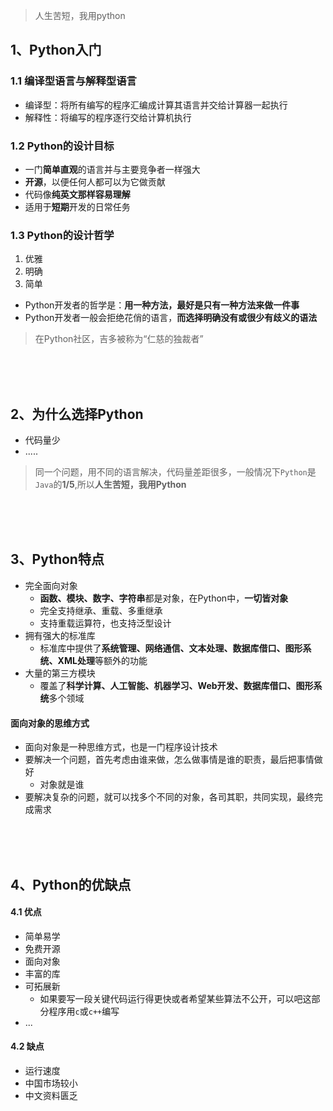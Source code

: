 > 人生苦短，我用python

## 1、Python入门

### 1.1 编译型语言与解释型语言
- 编译型：将所有编写的程序汇编成计算其语言并交给计算器一起执行
- 解释性：将编写的程序逐行交给计算机执行

### 1.2 Python的设计目标
- 一门**简单直观**的语言并与主要竞争者一样强大
- **开源**，以便任何人都可以为它做贡献
- 代码像**纯英文那样容易理解**
- 适用于**短期**开发的日常任务

### 1.3 Python的设计哲学
1. 优雅 
2. 明确 
3. 简单
- Python开发者的哲学是：**用一种方法，最好是只有一种方法来做一件事**
- Python开发者一般会拒绝花俏的语言，**而选择明确没有或很少有歧义的语法**
> 在Python社区，吉多被称为“仁慈的独裁者”

<br/>
<br/>
<br/>

## 2、为什么选择Python

- 代码量少
- .....

> 同一个问题，用不同的语言解决，代码量差距很多，一般情况下`Python`是`Java`的**1/5**,所以**人生苦短，我用Python**

<br/>
<br/>
<br/>

## 3、Python特点
- 完全面向对象
    - **函数、模块、数字、字符串**都是对象，在Python中，**一切皆对象**
    - 完全支持继承、重载、多重继承
    - 支持重载运算符，也支持泛型设计
- 拥有强大的标准库
    - 标准库中提供了**系统管理、网络通信、文本处理、数据库借口、图形系统、XML处理**等额外的功能
- 大量的第三方模块
    - 覆盖了**科学计算、人工智能、机器学习、Web开发、数据库借口、图形系统**多个领域

#### 面向对象的思维方式

- 面向对象是一种思维方式，也是一门程序设计技术
- 要解决一个问题，首先考虑由谁来做，怎么做事情是谁的职责，最后把事情做好
    - 对象就是谁
- 要解决复杂的问题，就可以找多个不同的对象，各司其职，共同实现，最终完成需求

<br/>
<br/>
<br/>

## 4、Python的优缺点
#### 4.1 优点
- 简单易学
- 免费开源
- 面向对象
- 丰富的库
- 可拓展新
    - 如果要写一段关键代码运行得更快或者希望某些算法不公开，可以吧这部分程序用`c`或`c++`编写
- ...

#### 4.2 缺点
- 运行速度
- 中国市场较小
- 中文资料匮乏
